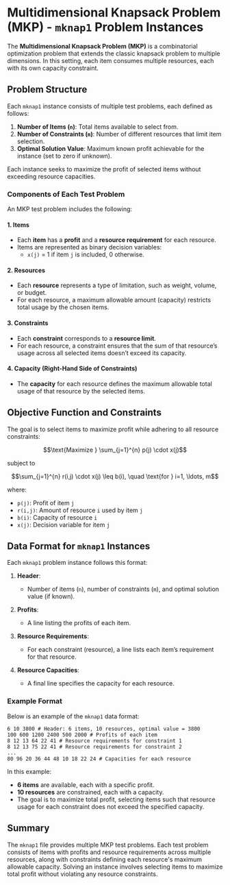 # Multidimensional Knapsack Problem (MKP) - `mknap1` Problem Instances

The **Multidimensional Knapsack Problem (MKP)** is a combinatorial optimization problem that extends the classic knapsack problem to multiple dimensions. In this setting, each item consumes multiple resources, each with its own capacity constraint.

## Problem Structure

Each `mknap1` instance consists of multiple test problems, each defined as follows:

1. **Number of Items (`n`)**: Total items available to select from.
2. **Number of Constraints (`m`)**: Number of different resources that limit item selection.
3. **Optimal Solution Value**: Maximum known profit achievable for the instance (set to zero if unknown).

Each instance seeks to maximize the profit of selected items without exceeding resource capacities.

### Components of Each Test Problem

An MKP test problem includes the following:

#### 1. Items

- Each **item** has a **profit** and a **resource requirement** for each resource.
- Items are represented as binary decision variables:
  - `x(j)` = 1 if item `j` is included, 0 otherwise.

#### 2. Resources

- Each **resource** represents a type of limitation, such as weight, volume, or budget.
- For each resource, a maximum allowable amount (capacity) restricts total usage by the chosen items.

#### 3. Constraints

- Each **constraint** corresponds to a **resource limit**.
- For each resource, a constraint ensures that the sum of that resource’s usage across all selected items doesn’t exceed its capacity.

#### 4. Capacity (Right-Hand Side of Constraints)

- The **capacity** for each resource defines the maximum allowable total usage of that resource by the selected items.

## Objective Function and Constraints

The goal is to select items to maximize profit while adhering to all resource constraints:

```math
\text{Maximize } \sum_{j=1}^{n} p(j) \cdot x(j)
```

subject to

```math
\sum_{j=1}^{n} r(i,j) \cdot x(j) \leq b(i), \quad \text{for } i=1, \ldots, m
```

where:

- `p(j)`: Profit of item `j`
- `r(i,j)`: Amount of resource `i` used by item `j`
- `b(i)`: Capacity of resource `i`
- `x(j)`: Decision variable for item `j`

## Data Format for `mknap1` Instances

Each `mknap1` problem instance follows this format:

1. **Header**:

   - Number of items (`n`), number of constraints (`m`), and optimal solution value (if known).

2. **Profits**:

   - A line listing the profits of each item.

3. **Resource Requirements**:

   - For each constraint (resource), a line lists each item’s requirement for that resource.

4. **Resource Capacities**:
   - A final line specifies the capacity for each resource.

### Example Format

Below is an example of the `mknap1` data format:

```plaintext
6 10 3800 # Header: 6 items, 10 resources, optimal value = 3800
100 600 1200 2400 500 2000 # Profits of each item
8 12 13 64 22 41 # Resource requirements for constraint 1
8 12 13 75 22 41 # Resource requirements for constraint 2
...
80 96 20 36 44 48 10 18 22 24 # Capacities for each resource
```

In this example:

- **6 items** are available, each with a specific profit.
- **10 resources** are constrained, each with a capacity.
- The goal is to maximize total profit, selecting items such that resource usage for each constraint does not exceed the specified capacity.

## Summary

The `mknap1` file provides multiple MKP test problems. Each test problem consists of items with profits and resource requirements across multiple resources, along with constraints defining each resource's maximum allowable capacity. Solving an instance involves selecting items to maximize total profit without violating any resource constraints.
